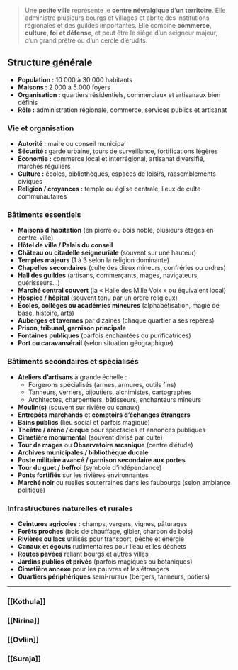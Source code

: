 >Une **petite ville** représente le **centre névralgique d’un territoire**.
>Elle administre plusieurs bourgs et villages et abrite des institutions régionales et des guildes importantes.
>Elle combine **commerce, culture, foi et défense**, et peut être le siège d’un seigneur majeur, d’un grand prêtre ou d’un cercle d’érudits.

## Structure générale
- **Population :** 10 000 à 30 000 habitants
- **Maisons :** 2 000 à 5 000 foyers
- **Organisation :** quartiers résidentiels, commerciaux et artisanaux bien définis
- **Rôle :** administration régionale, commerce, services publics et artisanat

### Vie et organisation
- **Autorité :** maire ou conseil municipal
- **Sécurité :** garde urbaine, tours de surveillance, fortifications légères
- **Économie :** commerce local et interrégional, artisanat diversifié, marchés réguliers
- **Culture :** écoles, bibliothèques, espaces de loisirs, rassemblements civiques
- **Religion / croyances :** temple ou église centrale, lieux de culte communautaires

### Bâtiments essentiels
- **Maisons d’habitation** (en pierre ou bois noble, plusieurs étages en centre-ville)
- **Hôtel de ville / Palais du conseil**
- **Château ou citadelle seigneuriale** (souvent sur une hauteur)
- **Temples majeurs** (1 à 3 selon la religion dominante)
- **Chapelles secondaires** (culte des dieux mineurs, confréries ou ordres)
- **Hall des guildes** (artisans, commerçants, mages, navigateurs, guérisseurs…)
- **Marché central couvert** (la « Halle des Mille Voix » ou équivalent local)
- **Hospice / hôpital** (souvent tenu par un ordre religieux)
- **Écoles, collèges ou académies mineures** (alphabétisation, magie de base, histoire, arts)
- **Auberges et tavernes** par dizaines (chaque quartier a ses repères)
- **Prison, tribunal, garnison principale**
- **Fontaines publiques** (parfois enchantées ou purificatrices)
- **Port ou caravansérail** (selon situation géographique)

### Bâtiments secondaires et spécialisés
- **Ateliers d’artisans** à grande échelle :
    - Forgerons spécialisés (armes, armures, outils fins)
    - Tanneurs, verriers, bijoutiers, alchimistes, cartographes
    - Architectes, charpentiers, bâtisseurs, enchanteurs mineurs
- **Moulin(s)** (souvent sur rivière ou canaux)
- **Entrepôts marchands** et **comptoirs d’échanges étrangers**
- **Bains publics** (lieu social et parfois magique)
- **Théâtre / arène / cirque** pour spectacles et annonces publiques
- **Cimetière monumental** (souvent divisé par culte)
- **Tour de mages** ou **Observatoire arcanique** (centre d’étude)
- **Archives municipales / bibliothèque ducale**
- **Poste militaire avancé / garnison secondaire aux portes**
- **Tour du guet / beffroi** (symbole d’indépendance)
- **Ponts fortifiés** sur les rivières environnantes
- **Marché noir** ou ruelles souterraines dans les faubourgs (selon ambiance politique)

### Infrastructures naturelles et rurales
- **Ceintures agricoles** : champs, vergers, vignes, pâturages
- **Forêts proches** (bois de chauffage, gibier, charbon de bois)
- **Rivières ou lacs** utilisés pour transport, pêche et énergie
- **Canaux et égouts** rudimentaires pour l’eau et les déchets
- **Routes pavées** reliant bourgs et autres villes
- **Jardins publics et privés** (parfois magiques ou botaniques)
- **Cimetière annexe** pour les pauvres et les étrangers
- **Quartiers périphériques** semi-ruraux (bergers, tanneurs, potiers)
---

### [[Kothula]]

### [[Nirina]]

### [[Ovliin]]

### [[Suraja]]
